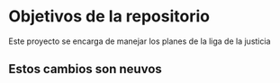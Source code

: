 # Objetivos de la repositorio

Este proyecto se encarga de manejar los planes de la liga de la justicia

## Estos cambios son neuvos
